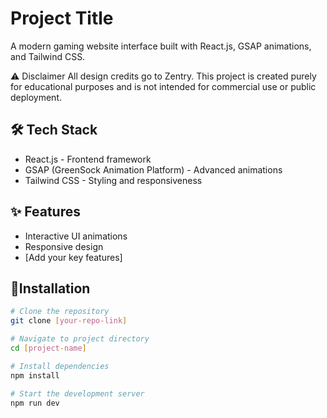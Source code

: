 # Project Title

A modern gaming website interface built with React.js, GSAP animations, and Tailwind CSS.

⚠️ Disclaimer
All design credits go to Zentry. This project is created purely for educational purposes and is not intended for commercial use or public deployment.

## 🛠️ Tech Stack

- React.js - Frontend framework
- GSAP (GreenSock Animation Platform) - Advanced animations
- Tailwind CSS - Styling and responsiveness

## ✨ Features

- Interactive UI animations
- Responsive design
- [Add your key features]

## 🚀Installation

```bash
# Clone the repository
git clone [your-repo-link]

# Navigate to project directory
cd [project-name]

# Install dependencies
npm install

# Start the development server
npm run dev
